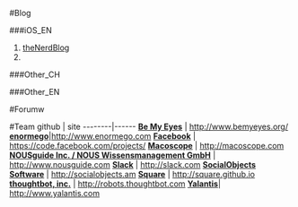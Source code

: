 #Blog

###iOS_EN

1. [theNerdBlog](http://blog.bignerdranch.com)
2. []()



###Other_CH

###Other_EN

#Forumw

#Team
 github | site
--------|------
**[Be My Eyes]()** | <http://www.bemyeyes.org/>
**[enormego](https://github.com/enormego)**|<http://www.enormego.com>
**[Facebook](https://github.com/facebook)** | <https://code.facebook.com/projects/>
**[Macoscope](https://github.com/macoscope)** | <http://macoscope.com>
**[NOUSguide Inc. / NOUS Wissensmanagement GmbH](https://github.com/NOUSguide)** | <http://www.nousguide.com>
**[Slack](https://github.com/slackhq)** | <http://slack.com>
**[SocialObjects Software](https://github.com/SocialObjects-Software)** | <http://socialobjects.am>
**[Square](https://github.com/square)** | <http://square.github.io>
**[thoughtbot, inc.](https://github.com/thoughtbot)** | <http://robots.thoughtbot.com>
**[Yalantis](https://github.com/Yalantis)**| <http://www.yalantis.com>


